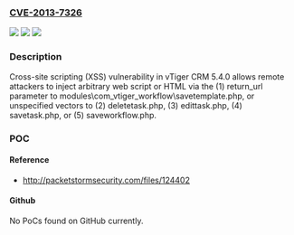 ### [CVE-2013-7326](https://cve.mitre.org/cgi-bin/cvename.cgi?name=CVE-2013-7326)
![](https://img.shields.io/static/v1?label=Product&message=n%2Fa&color=blue)
![](https://img.shields.io/static/v1?label=Version&message=n%2Fa&color=blue)
![](https://img.shields.io/static/v1?label=Vulnerability&message=n%2Fa&color=brighgreen)

### Description

Cross-site scripting (XSS) vulnerability in vTiger CRM 5.4.0 allows remote attackers to inject arbitrary web script or HTML via the (1) return_url parameter to modules\com_vtiger_workflow\savetemplate.php, or unspecified vectors to (2) deletetask.php, (3) edittask.php, (4) savetask.php, or (5) saveworkflow.php.

### POC

#### Reference
- http://packetstormsecurity.com/files/124402

#### Github
No PoCs found on GitHub currently.

